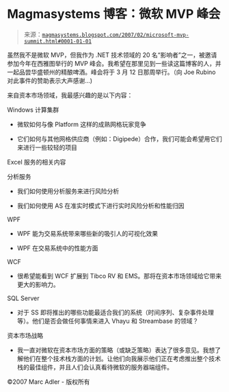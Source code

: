 <!--yml

分类：未分类

date: 2024-05-18 05:12:35

-->

# Magmasystems 博客：微软 MVP 峰会

> 来源：[`magmasystems.blogspot.com/2007/02/microsoft-mvp-summit.html#0001-01-01`](http://magmasystems.blogspot.com/2007/02/microsoft-mvp-summit.html#0001-01-01)

虽然我不是微软 MVP，但我作为 .NET 技术领域的 20 名“影响者”之一，被邀请参加今年在西雅图举行的 MVP 峰会。我希望在那里见到一些读这篇博客的人，并一起品尝华盛顿州的精酿啤酒。峰会将于 3 月 12 日那周举行。（向 Joe Rubino 对此事件的赞助表示大声感谢...)

来自资本市场领域，我最感兴趣的是以下内容：

Windows 计算集群

- 微软如何与像 Platform 这样的成熟网格玩家竞争

- 它们如何与其他网格供应商（例如：Digipede）合作，我们可能会希望用它们来进行一些较轻的项目

Excel 服务的相关内容

分析服务

- 我们如何使用分析服务来进行风险分析

- 我们如何使用 AS 在准实时模式下进行实时风险分析和性能归因

WPF

- WPF 能为交易系统带来哪些新的吸引人的可视化效果

- WPF 在交易系统中的性能方面

WCF

- 很希望能看到 WCF 扩展到 Tibco RV 和 EMS。那将在资本市场领域给它带来更大的影响力。

SQL Server

- 对于 SS 即将推出的哪些功能最适合我们的系统（时间序列、复杂事件处理等）。他们是否会做任何事情来进入 Vhayu 和 Streambase 的领域？

资本市场战略

- 我一直对微软在资本市场方面的策略（或缺乏策略）表达了很多意见。我想了解他们在整个技术栈方面的计划。让他们向我展示他们正在考虑推出整个技术栈的最佳组件，并且人们会认真看待微软的服务器端组件。

©2007 Marc Adler - 版权所有
